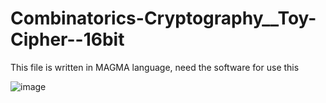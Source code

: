 # Combinatorics-Cryptography__Toy-Cipher--16bit

This file is written in MAGMA language, need the software for use this

![image](https://user-images.githubusercontent.com/54589808/161946402-e2ad263a-d3f0-4cb7-824e-05cc0d110949.png)



